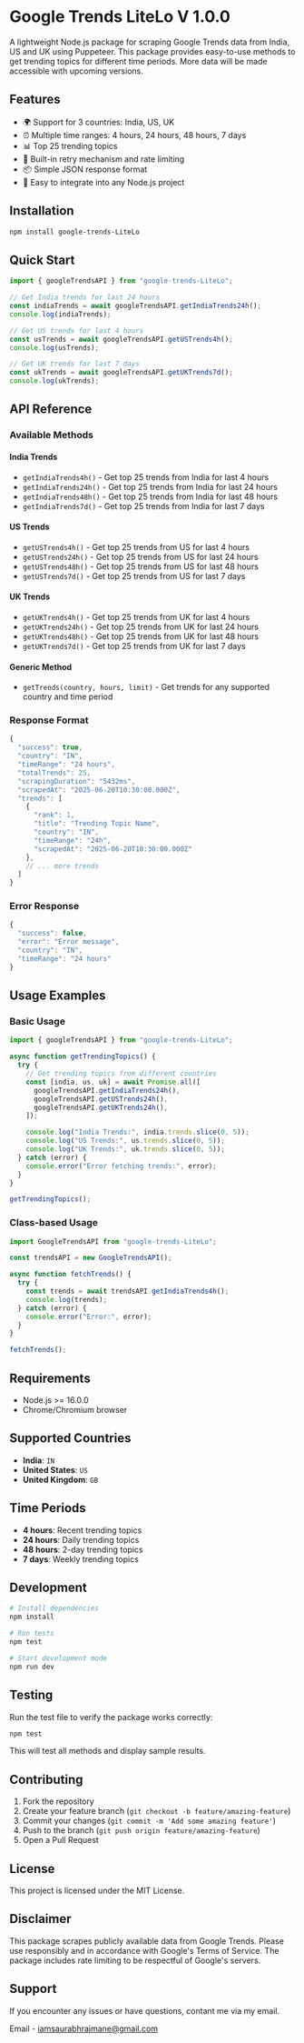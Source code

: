 # Google Trends LiteLo V 1.0.0

A lightweight Node.js package for scraping Google Trends data from India, US and UK using Puppeteer. This package provides easy-to-use methods to get trending topics for different time periods. More data will be made accessible with upcoming versions.

## Features

- 🌍 Support for 3 countries: India, US, UK
- ⏰ Multiple time ranges: 4 hours, 24 hours, 48 hours, 7 days
- 📊 Top 25 trending topics
- 🔄 Built-in retry mechanism and rate limiting
- 📦 Simple JSON response format
- 🚀 Easy to integrate into any Node.js project

## Installation

```bash
npm install google-trends-LiteLo
```

## Quick Start

```javascript
import { googleTrendsAPI } from "google-trends-LiteLo";

// Get India trends for last 24 hours
const indiaTrends = await googleTrendsAPI.getIndiaTrends24h();
console.log(indiaTrends);

// Get US trends for last 4 hours
const usTrends = await googleTrendsAPI.getUSTrends4h();
console.log(usTrends);

// Get UK trends for last 7 days
const ukTrends = await googleTrendsAPI.getUKTrends7d();
console.log(ukTrends);
```

## API Reference

### Available Methods

#### India Trends

- `getIndiaTrends4h()` - Get top 25 trends from India for last 4 hours
- `getIndiaTrends24h()` - Get top 25 trends from India for last 24 hours
- `getIndiaTrends48h()` - Get top 25 trends from India for last 48 hours
- `getIndiaTrends7d()` - Get top 25 trends from India for last 7 days

#### US Trends

- `getUSTrends4h()` - Get top 25 trends from US for last 4 hours
- `getUSTrends24h()` - Get top 25 trends from US for last 24 hours
- `getUSTrends48h()` - Get top 25 trends from US for last 48 hours
- `getUSTrends7d()` - Get top 25 trends from US for last 7 days

#### UK Trends

- `getUKTrends4h()` - Get top 25 trends from UK for last 4 hours
- `getUKTrends24h()` - Get top 25 trends from UK for last 24 hours
- `getUKTrends48h()` - Get top 25 trends from UK for last 48 hours
- `getUKTrends7d()` - Get top 25 trends from UK for last 7 days

#### Generic Method

- `getTrends(country, hours, limit)` - Get trends for any supported country and time period

### Response Format

```javascript
{
  "success": true,
  "country": "IN",
  "timeRange": "24 hours",
  "totalTrends": 25,
  "scrapingDuration": "5432ms",
  "scrapedAt": "2025-06-20T10:30:00.000Z",
  "trends": [
    {
      "rank": 1,
      "title": "Trending Topic Name",
      "country": "IN",
      "timeRange": "24h",
      "scrapedAt": "2025-06-20T10:30:00.000Z"
    },
    // ... more trends
  ]
}
```

### Error Response

```javascript
{
  "success": false,
  "error": "Error message",
  "country": "IN",
  "timeRange": "24 hours"
}
```

## Usage Examples

### Basic Usage

```javascript
import { googleTrendsAPI } from "google-trends-LiteLo";

async function getTrendingTopics() {
  try {
    // Get trending topics from different countries
    const [india, us, uk] = await Promise.all([
      googleTrendsAPI.getIndiaTrends24h(),
      googleTrendsAPI.getUSTrends24h(),
      googleTrendsAPI.getUKTrends24h(),
    ]);

    console.log("India Trends:", india.trends.slice(0, 5));
    console.log("US Trends:", us.trends.slice(0, 5));
    console.log("UK Trends:", uk.trends.slice(0, 5));
  } catch (error) {
    console.error("Error fetching trends:", error);
  }
}

getTrendingTopics();
```

### Class-based Usage

```javascript
import GoogleTrendsAPI from "google-trends-LiteLo";

const trendsAPI = new GoogleTrendsAPI();

async function fetchTrends() {
  try {
    const trends = await trendsAPI.getIndiaTrends4h();
    console.log(trends);
  } catch (error) {
    console.error("Error:", error);
  }
}

fetchTrends();
```

## Requirements

- Node.js >= 16.0.0
- Chrome/Chromium browser

## Supported Countries

- **India**: `IN`
- **United States**: `US`
- **United Kingdom**: `GB`

## Time Periods

- **4 hours**: Recent trending topics
- **24 hours**: Daily trending topics
- **48 hours**: 2-day trending topics
- **7 days**: Weekly trending topics

## Development

```bash
# Install dependencies
npm install

# Run tests
npm test

# Start development mode
npm run dev
```

## Testing

Run the test file to verify the package works correctly:

```bash
npm test
```

This will test all methods and display sample results.

## Contributing

1. Fork the repository
2. Create your feature branch (`git checkout -b feature/amazing-feature`)
3. Commit your changes (`git commit -m 'Add some amazing feature'`)
4. Push to the branch (`git push origin feature/amazing-feature`)
5. Open a Pull Request

## License

This project is licensed under the MIT License.

## Disclaimer

This package scrapes publicly available data from Google Trends. Please use responsibly and in accordance with Google's Terms of Service. The package includes rate limiting to be respectful of Google's servers.

## Support

If you encounter any issues or have questions, contant me via my email.

Email - iamsaurabhrajmane@gmail.com
